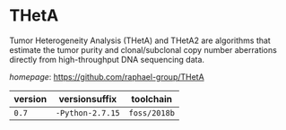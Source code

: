 # THetA

Tumor Heterogeneity Analysis (THetA) and THetA2 are algorithms  that estimate the tumor purity and clonal/subclonal copy number aberrations  directly from high-throughput DNA sequencing data.

*homepage*: <https://github.com/raphael-group/THetA>

version | versionsuffix | toolchain
--------|---------------|----------
``0.7`` | ``-Python-2.7.15`` | ``foss/2018b``
